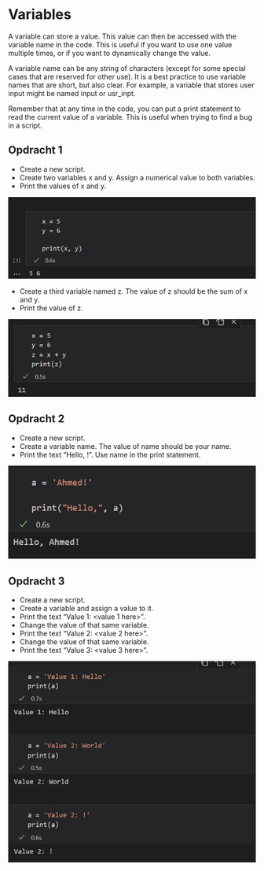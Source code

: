 # Variables
A variable can store a value. This value can then be accessed with the variable name in the code. This is useful if you want to use one value multiple times, or if you want to dynamically change the value.

A variable name can be any string of characters (except for some special cases that are reserved for other use). It is a best practice to use variable names that are short, but also clear. For example, a variable that stores user input might be named input or usr_inpt.

Remember that at any time in the code, you can put a print statement to read the current value of a variable. This is useful when trying to find a bug in a script.


## Opdracht 1

- Create a new script.
- Create two variables x and y. Assign a numerical value to both variables.
- Print the values of x and y.

![SCREENSHOT](../00_includes/python1.jpg)

- Create a third variable named z. The value of z should be the sum of x and y.
- Print the value of z.

![SCREENSHOT](../00_includes/python1_01.jpg)


## Opdracht 2

- Create a new script.
- Create a variable name. The value of name should be your name.
- Print the text “Hello, <your name here>!”. Use name in the print statement.

![SCREENSHOT](../00_includes/python1_02.jpg)


## Opdracht 3

- Create a new script.
- Create a variable and assign a value to it.
- Print the text “Value 1: <value 1 here>”.
- Change the value of that same variable.
- Print the text “Value 2: <value 2 here>”.
- Change the value of that same variable.
- Print the text “Value 3: <value 3 here>”.

![SCREENSHOT](../00_includes/python1-03.jpg)
